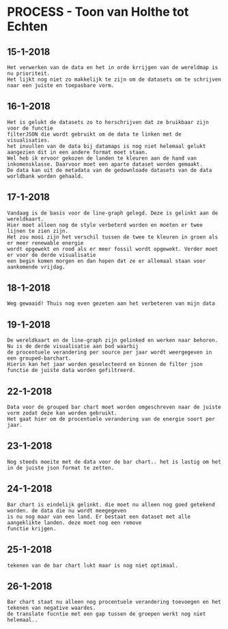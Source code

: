 # PROCESS - Toon van Holthe tot Echten

## 15-1-2018

    Het verwerken van de data en het in orde krrijgen van de wereldmap is nu prioriteit.
    Het lijkt nog niet zo makkelijk te zijn om de datasets om te schrijven naar een juiste en toepasbare vorm.

## 16-1-2018

    Het is gelukt de datasets zo to herschrijven dat ze bruikbaar zijn voor de functie
    filterJSON die wordt gebruikt om de data te linken met de visualisaties.
    het invullen van de data bij datamaps is nog niet helemaal gelukt aangezien dit in een andere format moet staan.
    Wel heb ik ervoor gekozen de landen te kleuren aan de hand van inkomensklasse. Daarvoor moet een aparte dataset worden gemaakt.
    De data kan uit de metadata van de gedownloade datasets van de data worldbank worden gehaald.

## 17-1-2018

    Vandaag is de basis voor de line-graph gelegd. Deze is gelinkt aan de wereldkaart.
    Hier moet alleen nog de style verbeterd worden en moeten er twee lijnen te zien zijn.
    Het zou mooi zijn het verschil tussen de twee te kleuren in groen als er meer renewable energie
    wordt opgewekt en rood als er meer fossil wordt opgewekt. Verder moet er voor de derde visualisatie
    een begin komen morgen en dan hopen dat ze er allemaal staan voor aankomende vrijdag.

## 18-1-2018

    Weg gewaaid! Thuis nog even gezeten aan het verbeteren van mijn data

## 19-1-2018

    De wereldkaart en de line-graph zijn gelinked en werken naar behoren. Nu is de derde visualisatie aan bod waarbij
    de procentuele verandering per source per jaar wordt weergegeven in een grouped-barchart.
    Hierin kan het jaar worden geselecteerd en binnen de filter json functie de juiste data worden gefiltreerd.

## 22-1-2018

    Data voor de grouped bar chart moet worden omgeschreven naar de juiste vorm zodat deze kan worden gebruikt.
    Het gaat hier om de procentuele verandering van de energie soort per jaar.

## 23-1-2018

    Nog steeds moeite met de data voor de bar chart.. het is lastig om het in de juiste json format te zetten.

## 24-1-2018

    Bar chart is eindelijk gelinkt. die moet nu alleen nog goed getekend worden. de data die nu wordt meegegeven
    is nu nog maar van een land. Er bestaat een dataset met alle aangeklikte landen. deze moet nog een remove
    functie krijgen.

## 25-1-2018

    tekenen van de bar chart lukt maar is nog niet optimaal.

## 26-1-2018

    Bar chart staat nu alleen nog procentuele verandering toevoegen en het tekenen van negative waardes.
    de translate fucntie met een gap tussen de groepen werkt nog niet helemaal..
